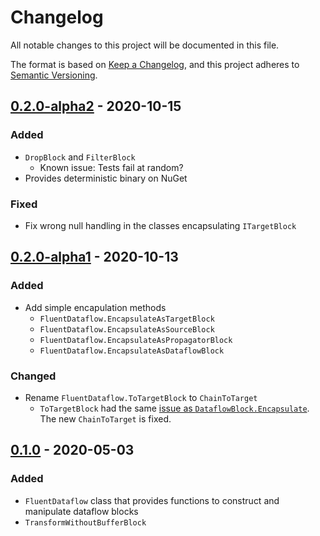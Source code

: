 # Changelog
All notable changes to this project will be documented in this file.

The format is based on [Keep a Changelog](https://keepachangelog.com/en/1.1.0/),
and this project adheres to [Semantic Versioning](https://semver.org/spec/v2.0.0.html).

## [0.2.0-alpha2] - 2020-10-15
### Added
- `DropBlock` and `FilterBlock`
    - Known issue: Tests fail at random?
- Provides deterministic binary on NuGet

### Fixed
- Fix wrong null handling in the classes encapsulating `ITargetBlock`

## [0.2.0-alpha1] - 2020-10-13
### Added
- Add simple encapulation methods
    - `FluentDataflow.EncapsulateAsTargetBlock`
    - `FluentDataflow.EncapsulateAsSourceBlock`
    - `FluentDataflow.EncapsulateAsPropagatorBlock`
    - `FluentDataflow.EncapsulateAsDataflowBlock`

### Changed
- Rename `FluentDataflow.ToTargetBlock` to `ChainToTarget`
    - `ToTargetBlock` had the same [issue as `DataflowBlock.Encapsulate`](https://github.com/dotnet/runtime/issues/35751). The new `ChainToTarget` is fixed.

## [0.1.0] - 2020-05-03
### Added
- `FluentDataflow` class that provides functions to construct and manipulate dataflow blocks
- `TransformWithoutBufferBlock`

[0.2.0-alpha2]: https://github.com/azyobuzin/BiDaFlow/releases/tag/core-v0.2.0-alpha2
[0.2.0-alpha1]: https://github.com/azyobuzin/BiDaFlow/releases/tag/core-v0.2.0-alpha1
[0.1.0]: https://github.com/azyobuzin/BiDaFlow/releases/tag/core-v0.1.0
